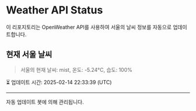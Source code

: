 
# Weather API Status

이 리포지토리는 OpenWeather API를 사용하여 서울의 날씨 정보를 자동으로 업데이트합니다.

## 현재 서울 날씨
> 서울의 현재 날씨: mist, 온도: -5.24°C, 습도: 100%

⏳ 업데이트 시간: 2025-02-14 22:33:39 (UTC)

---
자동 업데이트 봇에 의해 관리됩니다.
